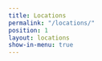 ```yaml
---
title: Locations
permalink: "/locations/"
position: 1
layout: locations
show-in-menu: true
---
```


